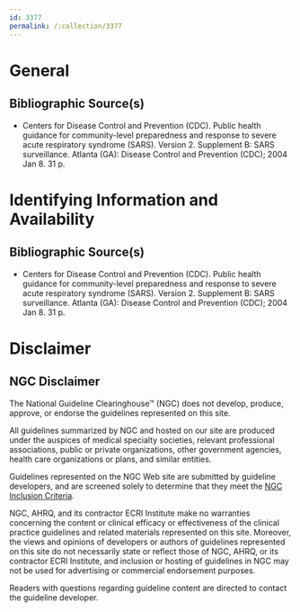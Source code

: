 ```yaml
---
id: 3377
permalink: /:collection/3377
---
```


# General

## Bibliographic Source(s)

- Centers for Disease Control and Prevention (CDC). Public health guidance for community-level preparedness and response to severe acute respiratory syndrome (SARS). Version 2. Supplement B: SARS surveillance. Atlanta (GA): Disease Control and Prevention (CDC); 2004 Jan 8. 31 p.

# Identifying Information and Availability

## Bibliographic Source(s)

- Centers for Disease Control and Prevention (CDC). Public health guidance for community-level preparedness and response to severe acute respiratory syndrome (SARS). Version 2. Supplement B: SARS surveillance. Atlanta (GA): Disease Control and Prevention (CDC); 2004 Jan 8. 31 p.

# Disclaimer

## NGC Disclaimer

The National Guideline Clearinghouse™ (NGC) does not develop, produce, approve, or endorse the guidelines represented on this site.

All guidelines summarized by NGC and hosted on our site are produced under the auspices of medical specialty societies, relevant professional associations, public or private organizations, other government agencies, health care organizations or plans, and similar entities.

Guidelines represented on the NGC Web site are submitted by guideline developers, and are screened solely to determine that they meet the [NGC Inclusion Criteria](/help-and-about/summaries/inclusion-criteria).

NGC, AHRQ, and its contractor ECRI Institute make no warranties concerning the content or clinical efficacy or effectiveness of the clinical practice guidelines and related materials represented on this site. Moreover, the views and opinions of developers or authors of guidelines represented on this site do not necessarily state or reflect those of NGC, AHRQ, or its contractor ECRI Institute, and inclusion or hosting of guidelines in NGC may not be used for advertising or commercial endorsement purposes.

Readers with questions regarding guideline content are directed to contact the guideline developer.

